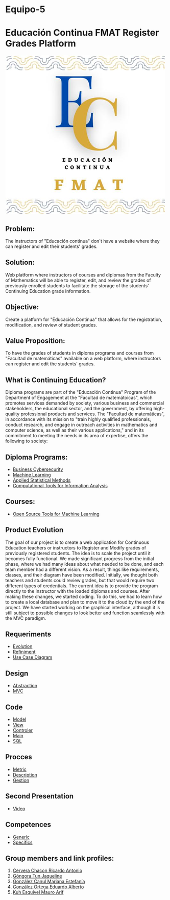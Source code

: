   # Equipo-5
  # Educación Continua FMAT Register Grades Platform

[![Logo](/imagen/Educon.jpg)](https://www.matematicas.uady.mx/vinculacion/educacion-continua)

## Problem:
The instructors of "Educación continua" don´t have a website where they can register and edit their students' grades.

## Solution:
Web platform where instructors of courses and diplomas from the Faculty of Mathematics will be able to register, edit, and review the grades of previously enrolled students to facilitate the storage of the students' Continuing Education grade information.

## Objective:
Create a platform for "Educación Continua" that allows for the registration, modification, and review of student grades.

## Value Proposition:
To have the grades of students in diploma programs and courses from "Facultad de matemáticas" available on a web platform, where instructors can register and edit the students' grades.

## What is Continuing Education?
Diploma programs are part of the "Educación Continua" Program of the Department of Engagement at the "Facultad de matemátoicas", which promotes services demanded by society, various business and commercial stakeholders, the educational sector, and the government, by offering high-quality professional products and services.
The "Facultad de matemáticas", in accordance with its mission to "train highly qualified professionals, conduct research, and engage in outreach activities in mathematics and computer science, as well as their various applications," and in its commitment to meeting the needs in its area of expertise, offers the following to society:

## Diploma Programs:
- [Business Cybersecurity](https://www.matematicas.uady.mx/vinculacion/educacion-continua/61-facultad/vinculacion/educacion-continua/diplomados/687-diplomado-en-ciberseguridad-para-los-negocios)
- [Machine Learning](https://www.matematicas.uady.mx/vinculacion/educacion-continua/61-facultad/vinculacion/educacion-continua/diplomados/642-diplomado-en-aprendizaje-automatico)
- [Applied Statistical Methods](https://www.matematicas.uady.mx/vinculacion/educacion-continua/61-facultad/vinculacion/educacion-continua/diplomados/56-diplomado-en-metodos-estadisticos-aplicados)
- [Computational Tools for Information Analysis](https://www.matematicas.uady.mx/vinculacion/educacion-continua/61-facultad/vinculacion/educacion-continua/diplomados/61-diplomado-en-herramientas-computacionales-para-el-analisis-de-la-informacion)

## Courses:
- [Open Source Tools for Machine Learning](https://www.matematicas.uady.mx/vinculacion/educacion-continua/78-facultad/vinculacion/educacion-continua/cursos/707-curso-de-herramientas-open-source-para-aprendizaje-automatico)


## Product Evolution
The goal of our project is to create a web application for Continuous Education teachers or instructors to Register and Modify grades of previously registered students. The idea is to scale the project until it becomes fully functional.
We made significant progress from the initial phase, where we had many ideas about what needed to be done, and each team member had a different vision. As a result, things like requirements, classes, and their diagram have been modified.
Initially, we thought both teachers and students could review grades, but that would require two different types of credentials. The current idea is to provide the program directly to the instructor with the loaded diplomas and courses. After making these changes, we started coding. To do this, we had to learn how to create a local database and plan to move it to the cloud by the end of the project. We have started working on the graphical interface, although it is still subject to possible changes to look better and function seamlessly with the MVC paradigm.


## Requeriments 
- [Evolution](https://github.com/JaquelineGongora/Equipo-5/blob/Second/Requirements/Requerimientos.md)
- [Refiniment](https://github.com/JaquelineGongora/Equipo-5/blob/Second/Second/Use%20cases%20specification.pdf)
- [Use Case Diagram](https://github.com/JaquelineGongora/Equipo-5/blob/Second/Second/Use%20Case%20Diagram.pdf)
  
## Design
- [Abstraction](https://github.com/JaquelineGongora/Equipo-5/blob/Second/Second/class_diagram.png)
- [MVC](https://github.com/JaquelineGongora/Equipo-5/blob/Second/Second/MVC.md)

## Code
- [Model](https://github.com/JaquelineGongora/Equipo-5/tree/Second/Code/Modelo)
- [View](https://github.com/JaquelineGongora/Equipo-5/tree/Second/Code/Vista)
- [Controler](https://github.com/JaquelineGongora/Equipo-5/tree/Second/Code/Controlador)
- [Main](https://github.com/JaquelineGongora/Equipo-5/tree/Second/Code/ejerciciorepaso)
- [SQL](https://github.com/JaquelineGongora/Equipo-5/tree/Second/Code/SQL)

## Procces
- [Metric](https://github.com/JaquelineGongora/Equipo-5/blob/Second/Procces/SecondContribution%20metric.md)
- [Description](https://github.com/JaquelineGongora/Equipo-5/blob/Second/Procces/Sprint.md)
- [Gestion](https://github.com/JaquelineGongora/Equipo-5/blob/Second/Procces/Binnacle2.md)

## Second Presentation
- [Video](https://youtu.be/PHZV-5Fg_Ps?si=AYf7dQ01kgdQG5bJ)

## Competences
- [Generic](https://github.com/JaquelineGongora/Equipo-5/blob/Second/Competences/Generic.md)
- [Specifics](https://github.com/JaquelineGongora/Equipo-5/blob/Second/Competences/Specifics.md)

## Group members and link profiles:
1. [Cervera Chacon Ricardo Antonio](https://www.linkedin.com/in/ricardo-cervera-chacon-6b2a6028a/)
2. [Góngora Tun Jaqueline](https://www.linkedin.com/in/jaqueline-g%C3%B3ngora-313649268)
3. [González Canul Mariana Estefanía](https://www.linkedin.com/in/mariana-gonz%C3%A1lez-b6383128a)
4. [González Ortega Eduardo Alberto](https://www.linkedin.com/in/eduardo-gonz%C3%A1lez-ortega-5b3947271)
5. [Kuh Esquivel Mauro Arif](https://www.linkedin.com/in/mauro-arif-kuh-esquivel-92298626b/)

